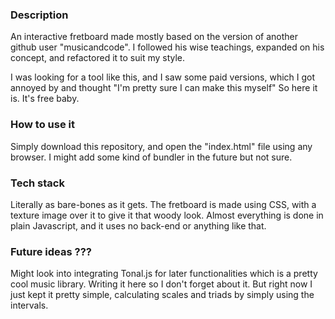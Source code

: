 ### Description

An interactive fretboard made mostly based on the version of another github user "musicandcode".
I followed his wise teachings, expanded on his concept, and refactored it to suit my style. 

I was looking for a tool like this, and I saw some paid versions, which I got annoyed by and thought "I'm pretty sure I can make this myself"
So here it is. It's free baby.

### How to use it

Simply download this repository, and open the "index.html" file using any browser. I might add some kind of bundler in the future but not sure.

### Tech stack

Literally as bare-bones as it gets. The fretboard is made using CSS, with a texture image over it to give it that woody look.
Almost everything is done in plain Javascript, and it uses no back-end or anything like that.

### Future ideas ???

Might look into integrating Tonal.js for later functionalities which is a pretty cool music library. Writing it here so I don't forget about it. But right now I just kept it pretty simple, 
calculating scales and triads by simply using the intervals.
